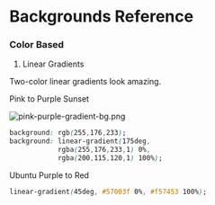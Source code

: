 
# Backgrounds Reference







### Color Based


1. Linear Gradients

Two-color linear gradients look amazing.

Pink to Purple Sunset 

![pink-purple-gradient-bg.png](info-pics/pink-purple-gradient-bg.png)

```css
background: rgb(255,176,233);
background: linear-gradient(175deg, 
            rgba(255,176,233,1) 0%, 
            rgba(200,115,120,1) 100%);
```
Ubuntu Purple to Red

```css
linear-gradient(45deg, #57003f 0%, #f57453 100%);
```
